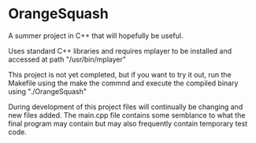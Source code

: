 OrangeSquash
===========

A summer project in C++ that will hopefully be useful.

Uses standard C++ libraries and requires mplayer to be installed and accessed at path "/usr/bin/mplayer"

This project is not yet completed, but if you want to try it out, run the Makefile using the make the commnd and execute the compiled binary using "./OrangeSquash"

During development of this project files will continually be changing and new files added. The main.cpp file contains some semblance to what the final program may contain but may also frequently contain temporary test code.
